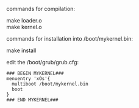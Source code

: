 commands for compilation:

  make loader.o   
  make kernel.o


commands for installation into /boot/mykernel.bin:

  make install



edit the /boot/grub/grub.cfg:

    ### BEGIN MYKERNEL###
    menuentry 'xOs'{
      multiboot /boot/mykernel.bin
      boot
    }
    ### END MYKERNEL###
